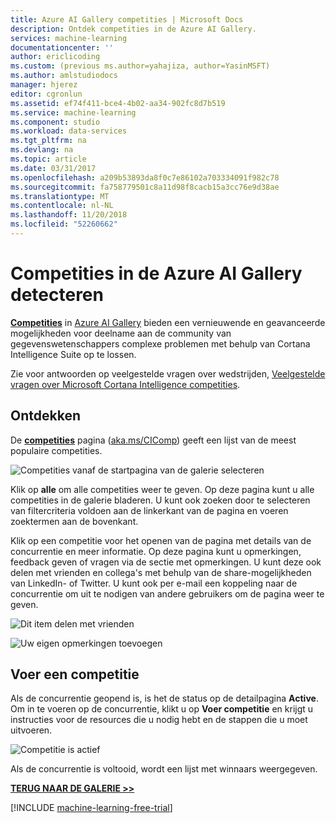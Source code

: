 ```yaml
---
title: Azure AI Gallery competities | Microsoft Docs
description: Ontdek competities in de Azure AI Gallery.
services: machine-learning
documentationcenter: ''
author: ericlicoding
ms.custom: (previous ms.author=yahajiza, author=YasinMSFT)
ms.author: amlstudiodocs
manager: hjerez
editor: cgronlun
ms.assetid: ef74f411-bce4-4b02-aa34-902fc8d7b519
ms.service: machine-learning
ms.component: studio
ms.workload: data-services
ms.tgt_pltfrm: na
ms.devlang: na
ms.topic: article
ms.date: 03/31/2017
ms.openlocfilehash: a209b53893da8f0c7e86102a703334091f982c78
ms.sourcegitcommit: fa758779501c8a11d98f8cacb15a3cc76e9d38ae
ms.translationtype: MT
ms.contentlocale: nl-NL
ms.lasthandoff: 11/20/2018
ms.locfileid: "52260662"
---
```

# <a name="discover-competitions-in-the-azure-ai-gallery"></a>Competities in de Azure AI Gallery detecteren

**[Competities](https://gallery.cortanaintelligence.com/competitions)**  in [Azure AI Gallery](http://gallery.cortanaintelligence.com) bieden een vernieuwende en geavanceerde mogelijkheden voor deelname aan de community van gegevenswetenschappers complexe problemen met behulp van Cortana Intelligence Suite op te lossen.

Zie voor antwoorden op veelgestelde vragen over wedstrijden, [Veelgestelde vragen over Microsoft Cortana Intelligence competities](competition-faq.md).

## <a name="discover"></a>Ontdekken
De **[competities](https://gallery.cortanaintelligence.com/competitions)** pagina ([aka.ms/CIComp](https://aka.ms/CIComp)) geeft een lijst van de meest populaire competities.

![Competities vanaf de startpagina van de galerie selecteren](./media/gallery-competitions/select-competitions-in-gallery.png)

 
 Klik op **alle** om alle competities weer te geven.
Op deze pagina kunt u alle competities in de galerie bladeren. U kunt ook zoeken door te selecteren van filtercriteria voldoen aan de linkerkant van de pagina en voeren zoektermen aan de bovenkant.

 Klik op een competitie voor het openen van de pagina met details van de concurrentie en meer informatie. Op deze pagina kunt u opmerkingen, feedback geven of vragen via de sectie met opmerkingen. U kunt deze ook delen met vrienden en collega's met behulp van de share-mogelijkheden van LinkedIn- of Twitter. U kunt ook per e-mail een koppeling naar de concurrentie om uit te nodigen van andere gebruikers om de pagina weer te geven.

![Dit item delen met vrienden](./media/gallery-how-to-use-contribute-publish/share-links.png)

![Uw eigen opmerkingen toevoegen](./media/gallery-how-to-use-contribute-publish/comments.png)

## <a name="enter-a-competition"></a>Voer een competitie
Als de concurrentie geopend is, is het de status op de detailpagina **Active**. Om in te voeren op de concurrentie, klikt u op **Voer competitie** en krijgt u instructies voor de resources die u nodig hebt en de stappen die u moet uitvoeren.

![Competitie is actief](media/gallery-competitions/open-competition.png)

Als de concurrentie is voltooid, wordt een lijst met winnaars weergegeven.

**[TERUG NAAR DE GALERIE &GT;&GT;](http://gallery.cortanaintelligence.com)**

[!INCLUDE [machine-learning-free-trial](../../../includes/machine-learning-free-trial.md)]

